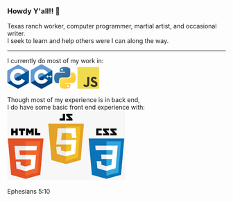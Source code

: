 ### Howdy Y'all!! 👋

Texas ranch worker, computer programmer, martial artist, and occasional writer. 
<br>
I seek to learn and help others were I can along the way.

---
I currently do most of my work in:<br>
<img alt="C" src="./C_logo.svg" width="50" />
<img alt="C++" src="./Cpp_logo.png" width="50" />
<img alt="Python" src="./Python_logo.png" width="50" />
<img alt="Javascript" src="./Js.png" width="50" />

Though most of my experience is in back end,<br>
I do have some basic front end experience with:<br>
<img alt="HTML/CSS/JS" src="./Frontend.png" />

Ephesians 5:10
